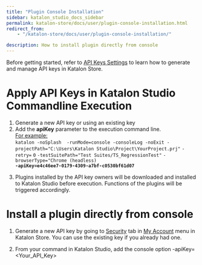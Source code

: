 ```yaml
---
title: "Plugin Console Installation"
sidebar: katalon_studio_docs_sidebar
permalink: katalon-store/docs/user/plugin-console-installation.html
redirect_from:
    - "/katalon-store/docs/user/plugin-console-installation/"

description: How to install plugin directly from console
---
```


Before getting started, refer to [API Keys Settings](https://docs.katalon.com/katalon-store/docs/user/API-key.html) to learn how to generate and manage API keys in Katalon Store.

# Apply API Keys in Katalon Studio Commandline Execution


1.  Generate a new API key or using an existing key
2.  Add the **apiKey** parameter to the execution command line. \
<span style="text-decoration:underline;">For example:</span> \
`katalon -noSplash  -runMode=console -consoleLog -noExit -projectPath="C:\Users\Katalon Studio\Project\YourProject.prj"` `-retry=` `0` `-testSuitePath="Test Suites/TS_RegressionTest"` <code>-browserType="Chrome (headless) <strong>-apiKey=e4c46ee7-0179-4309-a7bf-c0530bf61d07 \
</strong></code>
3.  Plugins installed by the API key owners will be downloaded and installed to Katalon Studio before execution. Functions of the plugins will be triggered accordingly. 

# Install a plugin directly from console

1. Generate a new API key by going to [Security](https://store.katalon.com/account#security-content) tab in [My Account](https://store.katalon.com/account) menu in Katalon Store. You can use the existing key if you already had one.

2. From your command in Katalon Studio, add the console option -apiKey=<Your_API_Key>
